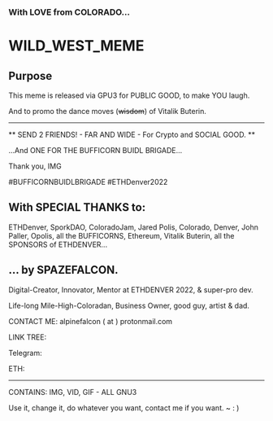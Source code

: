 ### With LOVE from COLORADO...

# WILD_WEST_MEME

## Purpose

This meme is released via GPU3 for PUBLIC GOOD, to make YOU laugh. 

And to promo the dance moves (~~wisdom~~) of Vitalik Buterin.

----

**
SEND 2 FRIENDS! - FAR AND WIDE - For Crypto and SOCIAL GOOD. **

...And ONE FOR THE BUFFICORN BUIDL BRIGADE...

Thank you, IMG

#BUFFICORNBUIDLBRIGADE #ETHDenver2022

## With SPECIAL THANKS to: 

ETHDenver, SporkDAO, ColoradoJam, Jared Polis, Colorado, Denver, John Paller, Opolis, all the BUFFICORNS, Ethereum, Vitalik Buterin, all the SPONSORS of ETHDENVER...

## ... by SPAZEFALCON. 

Digital-Creator, Innovator, Mentor at ETHDENVER 2022, & super-pro dev.

Life-long Mile-High-Coloradan, Business Owner, good guy, artist & dad.

CONTACT ME: alpinefalcon ( at ) protonmail.com

LINK TREE:

Telegram:

ETH:

----

CONTAINS: IMG, VID, GIF - ALL GNU3

Use it, change it, do whatever you want, contact me if you want. ~ : )
